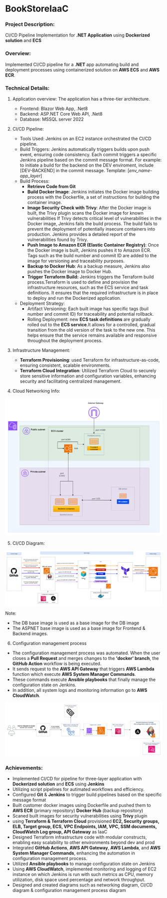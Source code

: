 # BookStoreIaaC

### Project Description:

CI/CD Pipeline Implementation for **.NET Application** using **Dockerized solution** and **ECS**

### Overview:

Implemented CI/CD pipeline for a **.NET** app automating build and deployment processes using containerized solution on **AWS ECS** and **AWS ECR**.

### Technical Details:

1. Application overview:
   The application has a three-tier architecture.

   - Frontend: Blazor Web App, .Net8
   - Backend: ASP.NET Core Web API, .Net8
   - Database: MSSQL server 2022

2. CI/CD Pipeline:

   - Tools Used: Jenkins on an EC2 instance orchestrated the CI/CD pipeline.
   - Build Triggers: Jenkins automatically triggers builds upon push event, ensuring code consistency. Each commit triggers a specific Jenkins pipeline based on the commit message format.
     For example: to initiate a build for the backend on the DEV enviroment, include [DEV-BACKEND] in the commit message.
     Template: [*env_name*-*app_layer*]
   - Build Process:
     - **Retrieve Code from Git**
     - **Build Docker Image**: Jenkins initiates the Docker image building process with the Dockerfile, a set of instructions for building the container image.
     - **Image Security Check with Trivy**: After the Docker image is built, the Trivy plugin scans the Docker image for known vulnerabilities If Trivy detects critical level of vulnerabilities in the Docker image, Jenkins fails the build process. The build fails to prevent the deployment of potentially insecure containers into production. Jenkins provides a detailed report of the vulnerabilities found by Trivy.
     - **Push Image to Amazon ECR (Elastic Container Registry)**: Once the Docker image is built, Jenkins pushes it to Amazon ECR. Tags such as the build number and commit ID are added to the image for versioning and traceability purposes.
     - **Backup to Docker Hub**: As a backup measure, Jenkins also pushes the Docker image to Docker Hub.
     - **Trigger Terraform Build:** Jenkins triggers the Terraform build process.Terraform is used to define and provision the infrastructure resources, such as the ECS service and task definitions. It ensures that the required infrastructure is in place to deploy and run the Dockerized application.
   - Deployment Strategy:
     - Artifact Versioning: Each built image has specific tags (buil number and commit ID) for traceability and potential rollback.
     - Rolling Deployment: new **ECS task definitions** are gradually rolled out to the **ECS service**.It allows for a controlled, gradual transition from the old version of the task to the new one. This helps ensure that the service remains available and responsive throughout the deployment process.

3. Infrastructure Management:

   - **Terraform Provisioning**: used Terraform for infrastructure-as-code, ensuring consistent, scalable environments.
   - **Terraform Cloud Integration**: Utilized Terraform Cloud to securely store sensitive information and configuration variables, enhancing security and facilitating centralized management.

4. Cloud Networking Info:

![Alt text](Docker_Networking.png?raw=true "Title")

5. CI/CD Diagram:

![Alt text](Docker_CICD.png?raw=true "Title")

Note:

- The DB base image is used as a base image for the DB image
- The ASPNET base image is used as a base image for Frontend & Backend images.

6. Configuration management process

- The configuration management process was automated. When the user closes a **Pull Request** and merges changes to the **'docker' branch**, the **GitHub Action** workflow is being executed.
- It sends request to the **AWS API Gateway** that triggers **AWS Lambda** function which execute **AWS System Manager Commands**.
- These commands execute **Ansible playbooks** that finally manage the configuration state on Jenkins.
- In addition, all system logs and monitoring information go to **AWS CloudWatch**.

![Alt text](JenkinsCaaC_process.png?raw=true "Title")

### Achievements:

- Implemented CI/CD for pipeline for three-layer application with **Dockerized solution** and **ECS** using **Jenkins**
- Utilizing script pipelines for autimated workflows and efficiency.
- Configured **Git** & **Jenkins** to trigger build pipelines based on the specific message format
- Built customer docker images using Dockerfile and pushed them to **AWS ECR** (primary repository) **Docker Hub** (backup repository)
- Scaned built images for security vulnerabilities using **Trivy** plugin
- using **Terraform & Terraform Cloud** provisioned **EC2, Security groups, ELB, Target group, ECS, VPC Endpoints, IAM, VPC, SSM documents, CloudWatch Log group, API Gateway** as IaaC
- Designed Terraform infrastructure code with modular constructs, enabling easy scalability to other environments beyond dev and prod
- Integrated **GitHub Actions**, **AWS API Gateway**, **AWS Lambda**, and **AWS System Manager Commands**, enhancing the automation in configuration management process.
- Utilized **Ansible playbooks** to manage configuration state on Jenkins
- Using **AWS CloudWatch**, implemented monitoring and logging of EC2 instance on which Jenkins is run with such metrics as CPU, memory utilization, disk space used percentage and network throughput.
- Designed and created diagrams such as networking diagram, CI/CD diagram & configuration management process diagram
